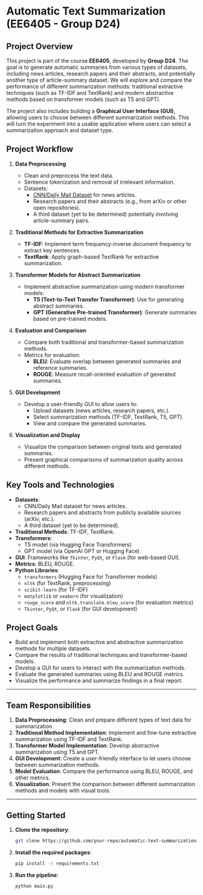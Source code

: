 # Automatic Text Summarization (EE6405 - Group D24)

## Project Overview

This project is part of the course **EE6405**, developed by **Group D24**. The goal is to generate automatic summaries from various types of datasets, including news articles, research papers and their abstracts, and potentially another type of article-summary dataset. We will explore and compare the performance of different summarization methods: traditional extractive techniques (such as TF-IDF and TextRank) and modern abstractive methods based on transformer models (such as T5 and GPT).

The project also includes building a **Graphical User Interface (GUI)**, allowing users to choose between different summarization methods. This will turn the experiment into a usable application where users can select a summarization approach and dataset type.

## Project Workflow

1. **Data Preprocessing**
   - Clean and preprocess the text data.
   - Sentence tokenization and removal of irrelevant information.
   - Datasets:
     - [CNN/Daily Mail Dataset](https://www.kaggle.com/datasets) for news articles.
     - Research papers and their abstracts (e.g., from arXiv or other open repositories).
     - A third dataset (yet to be determined) potentially involving article-summary pairs.

2. **Traditional Methods for Extractive Summarization**
   - **TF-IDF**: Implement term frequency-inverse document frequency to extract key sentences.
   - **TextRank**: Apply graph-based TextRank for extractive summarization.

3. **Transformer Models for Abstract Summarization**
   - Implement abstractive summarization using modern transformer models:
     - **T5 (Text-to-Text Transfer Transformer)**: Use for generating abstract summaries.
     - **GPT (Generative Pre-trained Transformer)**: Generate summaries based on pre-trained models.

4. **Evaluation and Comparison**
   - Compare both traditional and transformer-based summarization methods.
   - Metrics for evaluation:
     - **BLEU**: Evaluate overlap between generated summaries and reference summaries.
     - **ROUGE**: Measure recall-oriented evaluation of generated summaries.

5. **GUI Development**
   - Develop a user-friendly GUI to allow users to:
     - Upload datasets (news articles, research papers, etc.).
     - Select summarization methods (TF-IDF, TextRank, T5, GPT).
     - View and compare the generated summaries.

6. **Visualization and Display**
   - Visualize the comparison between original texts and generated summaries.
   - Present graphical comparisons of summarization quality across different methods.

## Key Tools and Technologies

- **Datasets**:
   - CNN/Daily Mail dataset for news articles.
   - Research papers and abstracts from publicly available sources (arXiv, etc.).
   - A third dataset (yet to be determined).
- **Traditional Methods**: TF-IDF, TextRank.
- **Transformers**:
   - T5 model (via Hugging Face Transformers)
   - GPT model (via OpenAI GPT or Hugging Face)
- **GUI**: Frameworks like `Tkinter`, `PyQt`, or `Flask` (for web-based GUI).
- **Metrics**: BLEU, ROUGE.
- **Python Libraries**:
   - `transformers` (Hugging Face for Transformer models)
   - `nltk` (for TextRank, preprocessing)
   - `scikit-learn` (for TF-IDF)
   - `matplotlib` or `seaborn` (for visualization)
   - `rouge_score` and `nltk.translate.bleu_score` (for evaluation metrics)
   - `Tkinter`, `PyQt`, or `Flask` (for GUI development)

## Project Goals

- Build and implement both extractive and abstractive summarization methods for multiple datasets.
- Compare the results of traditional techniques and transformer-based models.
- Develop a GUI for users to interact with the summarization methods.
- Evaluate the generated summaries using BLEU and ROUGE metrics.
- Visualize the performance and summarize findings in a final report.

---

## Team Responsibilities

1. **Data Preprocessing**: Clean and prepare different types of text data for summarization.
2. **Traditional Method Implementation**: Implement and fine-tune extractive summarization using TF-IDF and TextRank.
3. **Transformer Model Implementation**: Develop abstractive summarization using T5 and GPT.
4. **GUI Development**: Create a user-friendly interface to let users choose between summarization methods.
5. **Model Evaluation**: Compare the performance using BLEU, ROUGE, and other metrics.
6. **Visualization**: Present the comparison between different summarization methods and models with visual tools.

---

## Getting Started

1. **Clone the repository**:
   ```bash
   git clone https://github.com/your-repo/automatic-text-summarization.git
   ```
2. **Install the required packages**:
   ```bash
   pip install -r requirements.txt
   ```
3. **Run the pipeline**:
   ```bash
   python main.py
   ```

